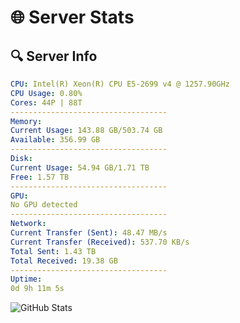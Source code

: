 # 🌐 Server Stats
## 🔍 Server Info
```yaml
CPU: Intel(R) Xeon(R) CPU E5-2699 v4 @ 1257.90GHz
CPU Usage: 0.80%
Cores: 44P | 88T
-----------------------------------
Memory:
Current Usage: 143.88 GB/503.74 GB
Available: 356.99 GB
-----------------------------------
Disk:
Current Usage: 54.94 GB/1.71 TB
Free: 1.57 TB
-----------------------------------
GPU:
No GPU detected
-----------------------------------
Network:
Current Transfer (Sent): 48.47 MB/s
Current Transfer (Received): 537.70 KB/s
Total Sent: 1.43 TB
Total Received: 19.38 GB
-----------------------------------
Uptime:
0d 9h 11m 5s
```
![GitHub Stats](https://img.shields.io/badge/Updated-2025-03-08_06:33:54-blue)